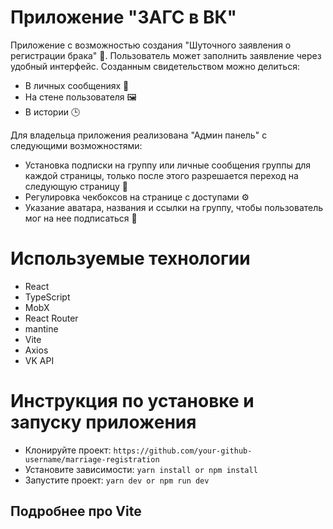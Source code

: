 # Приложение "ЗАГС в ВК"

Приложение с возможностью создания "Шуточного заявления о регистрации брака" 📝. Пользователь может заполнить заявление через удобный интерфейс. Созданным свидетельством можно делиться:

- В личных сообщениях 💌
- На стене пользователя 🖼️
- В истории 🕒

Для владельца приложения реализована "Админ панель" с следующими возможностями:

- Установка подписки на группу или личные сообщения группы для каждой страницы, только после этого разрешается переход на следующую страницу 🚦
- Регулировка чекбоксов на странице с доступами ⚙️
- Указание аватара, названия и ссылки на группу, чтобы пользователь мог на нее подписаться 📎

# Используемые технологии

- React
- TypeScript
- MobX
- React Router
- mantine
- Vite
- Axios
- VK API

# Инструкция по установке и запуску приложения

- Клонируйте проект: `https://github.com/your-github-username/marriage-registration`
- Установите зависимости: `yarn install or npm install`
- Запустите проект: `yarn dev or npm run dev`

## Подробнее про Vite
